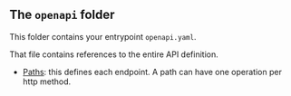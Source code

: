 ## The `openapi` folder

This folder contains your entrypoint `openapi.yaml`.

That file contains references to the entire API definition.

* [Paths](paths/README.md): this defines each endpoint.  A path can have one operation per http method.
